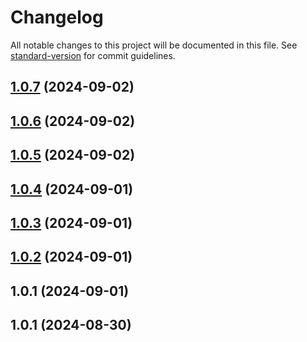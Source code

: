 # Changelog

All notable changes to this project will be documented in this file. See [standard-version](https://github.com/conventional-changelog/standard-version) for commit guidelines.

## [1.0.7](https://github.com/maemreyo/i18n-types-gen/compare/v1.0.6...v1.0.7) (2024-09-02)



## [1.0.6](https://github.com/maemreyo/i18n-types-gen/compare/v1.0.5...v1.0.6) (2024-09-02)



## [1.0.5](https://github.com/maemreyo/i18n-types-gen/compare/v1.0.4...v1.0.5) (2024-09-02)



## [1.0.4](https://github.com/maemreyo/i18n-types-gen/compare/v1.0.3...v1.0.4) (2024-09-01)



## [1.0.3](https://github.com/maemreyo/i18n-types-gen/compare/v1.0.2...v1.0.3) (2024-09-01)

## [1.0.2](https://github.com/maemreyo/i18n-types-gen/compare/v1.0.1...v1.0.2) (2024-09-01)

## 1.0.1 (2024-09-01)

## 1.0.1 (2024-08-30)
